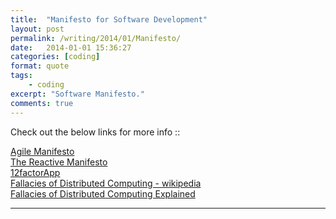 ```yaml
---
title:  "Manifesto for Software Development"
layout: post
permalink: /writing/2014/01/Manifesto/
date:   2014-01-01 15:36:27
categories: [coding]
format: quote
tags:
    - coding
excerpt: "Software Manifesto."
comments: true
---
```


Check out the below links for more info ::

<a href="http://agilemanifesto.org/" target="_blank">Agile Manifesto</a><br>
<a href="https://www.reactivemanifesto.org/" target="_blank">The Reactive Manifesto</a><br>
<a href="https://12factor.net/" target="_blank">12factorApp</a><br>
<a href="https://en.wikipedia.org/wiki/Fallacies_of_distributed_computing" target="_blank">Fallacies of Distributed Computing - wikipedia</a><br>
<a href="http://www.rgoarchitects.com/Files/fallacies.pdf" target="_blank">Fallacies of Distributed Computing Explained</a><br>

----------



